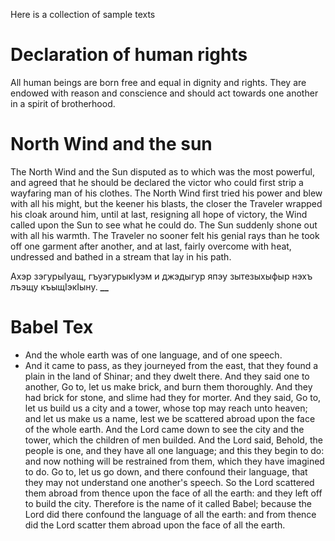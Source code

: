Here is a collection of sample texts

# Declaration of human rights
All human beings are born free and equal in dignity and rights. They are endowed with reason and conscience and should act towards one another in a spirit of brotherhood.
# North Wind and the sun
The North Wind and the Sun disputed as to which was the most powerful, and agreed that he should be declared the victor who could first strip a wayfaring man of his clothes. 
The North Wind first tried his power and blew with all his might, but the keener his blasts, the closer the Traveler wrapped his cloak around him, until at last, resigning all hope of victory, the Wind called upon the Sun to see what he could do. 
The Sun suddenly shone out with all his warmth. The Traveler no sooner felt his genial rays than he took off one garment after another, and at last, fairly overcome with heat, undressed and bathed in a stream that lay in his path.


Ахэр зэгурыӀуащ, гъуэгурыкӀуэм и джэдыгур япэу зытезыхыфыр нэхъ лъэщу къыщӀэкӀыну.
**__**

# Babel Tex
- And the whole earth was of one language, and of one speech.
- And it came to pass, as they journeyed from the east, that they found a plain in the land of Shinar; and they dwelt there.
And they said one to another, Go to, let us make brick, and burn them thoroughly. And they had brick for stone, and slime had they for morter.
And they said, Go to, let us build us a city and a tower, whose top may reach unto heaven; and let us make us a name, lest we be scattered abroad upon the face of the whole earth.
And the Lord came down to see the city and the tower, which the children of men builded.
And the Lord said, Behold, the people is one, and they have all one language; and this they begin to do: and now nothing will be restrained from them, which they have imagined to do.
Go to, let us go down, and there confound their language, that they may not understand one another's speech.
So the Lord scattered them abroad from thence upon the face of all the earth: and they left off to build the city.
Therefore is the name of it called Babel; because the Lord did there confound the language of all the earth: and from thence did the Lord scatter them abroad upon the face of all the earth.